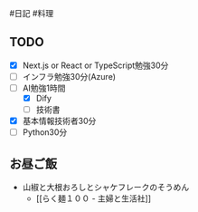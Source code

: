 #日記 #料理 

## TODO
- [x] Next.js or React or TypeScript勉強30分
- [ ] インフラ勉強30分(Azure)
- [ ] AI勉強1時間
	- [x] Dify
	- [ ] 技術書
- [x] 基本情報技術者30分
- [ ] Python30分

## お昼ご飯
- 山椒と大根おろしとシャケフレークのそうめん
	- [[らく麺１００ - 主婦と生活社]]